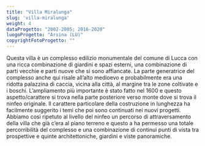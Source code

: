 ```yaml
---
title: "Villa Miralunga"
slug: 'villa-miralunga'
weight: 4
dataProgetto: "2002-2005; 2016-2020"
luogoProgetto: "Arsina (LU)"
copyrightFotoProgetto: ""
---
```

Questa villa è un complesso edilizio monumentale del comune di Lucca con una ricca combinazione di giardini e spazi esterni, una combinazione di parti vecchie e parti nuove che si sono affiancate.
La parte generatrice del complesso anche qui risale all’alto medioevo e probabilmente era una ridotta palazzina di caccia, vicina alla città, al margine tra le zone coltivate e i boschi.
L’ampliamento più importante è stato fatto nel 1600 e questo aspetto/carattere si trova nella parte posteriore verso monte dove si trova il ninfeo originale. Il carattere particolare della costruzione in lunghezza ha facilmente suggerito i temi che poi sono continuati nei nuovi progetti.
Abbiamo così ripetuto al livello del ninfeo un percorso di attraversamento della villa che già c’era al piano terreno e questo a ha permesso una totale percorribilità del complesso e una combinazione di continui punti di vista tra prospettive e quinte architettoniche, giardini e viste panoramiche.
